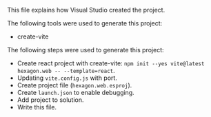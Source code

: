 This file explains how Visual Studio created the project.

The following tools were used to generate this project:
- create-vite

The following steps were used to generate this project:
- Create react project with create-vite: `npm init --yes vite@latest hexagon.web -- --template=react`.
- Updating `vite.config.js` with port.
- Create project file (`hexagon.web.esproj`).
- Create `launch.json` to enable debugging.
- Add project to solution.
- Write this file.
